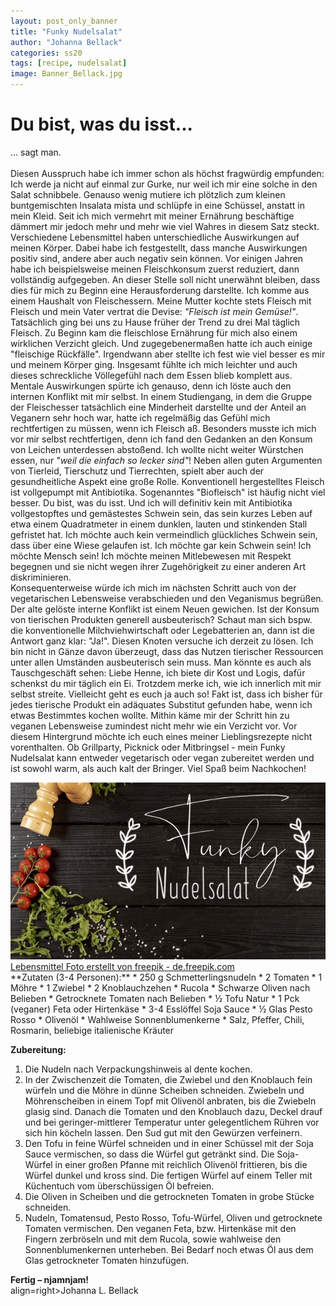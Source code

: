 ```yaml
---
layout: post_only_banner
title: "Funky Nudelsalat"
author: "Johanna Bellack"
categories: ss20
tags: [recipe, nudelsalat]
image: Banner_Bellack.jpg
---
```

# Du bist, was du isst...

... sagt man.<br><br>
Diesen Ausspruch habe ich immer schon als höchst fragwürdig empfunden: Ich werde ja nicht auf einmal zur Gurke, nur weil ich mir eine solche in den Salat schnibbele. Genauso wenig mutiere ich plötzlich zum kleinen buntgemischten Insalata mista und schlüpfe in eine Schüssel, anstatt in mein Kleid. Seit ich mich vermehrt mit meiner Ernährung beschäftige dämmert mir jedoch mehr und mehr wie viel Wahres in diesem Satz steckt. Verschiedene Lebensmittel haben unterschiedliche Auswirkungen auf meinen Körper. Dabei habe ich festgestellt, dass manche Auswirkungen positiv sind, andere aber auch negativ sein können. Vor einigen Jahren habe ich beispielsweise meinen Fleischkonsum zuerst reduziert, dann vollständig aufgegeben. An dieser Stelle soll nicht unerwähnt bleiben, dass dies für mich zu Beginn eine Herausforderung darstellte. Ich komme aus einem Haushalt von Fleischessern. Meine Mutter kochte stets Fleisch mit Fleisch und mein Vater vertrat die Devise: *"Fleisch ist mein Gemüse!"*.<br>
Tatsächlich ging bei uns zu Hause früher der Trend zu drei Mal täglich Fleisch. Zu Beginn kam die fleischlose Ernährung für mich also einem wirklichen Verzicht gleich. Und zugegebenermaßen hatte ich auch einige "fleischige Rückfälle". Irgendwann aber stellte ich fest wie viel besser es mir und meinem Körper ging. Insgesamt fühlte ich mich leichter und auch dieses schreckliche Völlegefühl nach dem Essen blieb komplett aus. Mentale Auswirkungen spürte ich genauso, denn ich löste auch den internen Konflikt mit mir selbst. In einem Studiengang, in dem die Gruppe der Fleischesser tatsächlich eine Minderheit darstellte und der Anteil an Veganern sehr hoch war, hatte ich regelmäßig das Gefühl mich rechtfertigen zu müssen, wenn ich Fleisch aß. Besonders musste ich mich vor mir selbst rechtfertigen, denn ich fand den Gedanken an den Konsum von Leichen unterdessen abstoßend. Ich wollte nicht weiter Würstchen essen, nur *"weil die einfach so lecker sind"*! Neben allen guten Argumenten von Tierleid, Tierschutz und Tierrechten, spielt aber auch der gesundheitliche Aspekt eine große Rolle. Konventionell hergestelltes Fleisch ist vollgepumpt mit Antibiotika. Sogenanntes "Biofleisch" ist häufig nicht viel besser. Du bist, was du isst. Und ich will definitiv kein mit Antibiotika vollgestopftes und gemästestes Schwein sein, das sein kurzes Leben auf etwa einem Quadratmeter in einem dunklen, lauten und stinkenden Stall gefristet hat. Ich möchte auch kein vermeindlich glückliches Schwein sein, dass über eine Wiese gelaufen ist. Ich möchte gar kein Schwein sein! Ich möchte Mensch sein! Ich möchte meinen Mitlebewesen mit Respekt begegnen und sie nicht wegen ihrer Zugehörigkeit zu einer anderen Art diskriminieren.<br>
Konsequenterweise würde ich mich im nächsten Schritt auch von der vegetarischen Lebensweise verabschieden und den Veganismus begrüßen. Der alte gelöste interne Konflikt ist einem Neuen gewichen. Ist der Konsum von tierischen Produkten generell ausbeuterisch? Schaut man sich bspw. die konventionelle Milchviehwirtschaft oder Legebatterien an, dann ist die Antwort ganz klar: "Ja!". Diesen Knoten versuche ich derzeit zu lösen. Ich bin nicht in Gänze davon überzeugt, dass das Nutzen tierischer Ressourcen unter allen Umständen ausbeuterisch sein muss. Man könnte es auch als Tauschgeschäft sehen: Liebe Henne, ich biete dir Kost und Logis, dafür schenkst du mir täglich ein Ei. Trotzdem merke ich, wie ich innerlich mit mir selbst streite. Vielleicht geht es euch ja auch so! Fakt ist, dass ich bisher für jedes tierische Produkt ein adäquates Substitut gefunden habe, wenn ich etwas Bestimmtes kochen wollte. Mithin käme mir der Schritt hin zu veganen Lebensweise zumindest nicht mehr wie ein Verzicht vor. Vor diesem Hintergrund möchte ich euch eines meiner Lieblingsrezepte nicht vorenthalten. Ob Grillparty, Picknick oder Mitbringsel - mein Funky Nudelsalat kann entweder vegetarisch oder vegan zubereitet werden und ist sowohl warm, als auch kalt der Bringer. Viel Spaß beim Nachkochen!

<img src="https://raw.githubusercontent.com/innovativertierschutz/innovativertierschutz.github.io/master/assets/img/Banner_Bellack.jpg" />
<a href="https://de.freepik.com/fotos-vektoren-kostenlos/lebensmittel">Lebensmittel Foto erstellt von freepik - de.freepik.com</a>
<br>
**Zutaten (3-4 Personen):**
* 250 g Schmetterlingsnudeln
* 2 Tomaten
* 1 Möhre
* 1 Zwiebel
* 2 Knoblauchzehen
* Rucola
* Schwarze Oliven nach Belieben
* Getrocknete Tomaten nach Belieben
* ½ Tofu Natur
* 1 Pck (veganer) Feta oder Hirtenkäse
* 3-4 Esslöffel Soja Sauce
* ½ Glas Pesto Rosso
* Olivenöl
* Wahlweise Sonnenblumenkerne
* Salz, Pfeffer, Chili, Rosmarin, beliebige italienische Kräuter


**Zubereitung:**
1. Die Nudeln nach Verpackungshinweis al dente kochen.
2. In der Zwischenzeit die Tomaten, die Zwiebel und den Knoblauch fein würfeln und die Möhre in dünne Scheiben schneiden. Zwiebeln und Möhrenscheiben in einem Topf mit Olivenöl anbraten, bis die Zwiebeln glasig sind. Danach die Tomaten und den Knoblauch dazu, Deckel drauf und bei geringer-mittlerer Temperatur unter gelegentlichem Rühren vor sich hin köcheln lassen. Den Sud gut mit den Gewürzen verfeinern.
3. Den Tofu in feine Würfel schneiden und in einer Schüssel mit der Soja Sauce vermischen, so dass die Würfel gut getränkt sind. Die Soja-Würfel in einer großen Pfanne mit reichlich Olivenöl frittieren, bis die Würfel dunkel und kross sind. Die fertigen Würfel auf einem Teller mit Küchentuch vom überschüssigen Öl befreien.
4. Die Oliven in Scheiben und die getrockneten Tomaten in grobe Stücke schneiden.
5. Nudeln, Tomatensud, Pesto Rosso, Tofu-Würfel, Oliven und getrocknete Tomaten vermischen. Den veganen Feta, bzw. Hirtenkäse mit den Fingern zerbröseln und mit dem Rucola, sowie wahlweise den Sonnenblumenkernen unterheben. Bei Bedarf noch etwas Öl aus dem Glas getrockneter Tomaten hinzufügen.<br>

<b>Fertig – njamnjam!</b>
<br>
align=right>Johanna L. Bellack